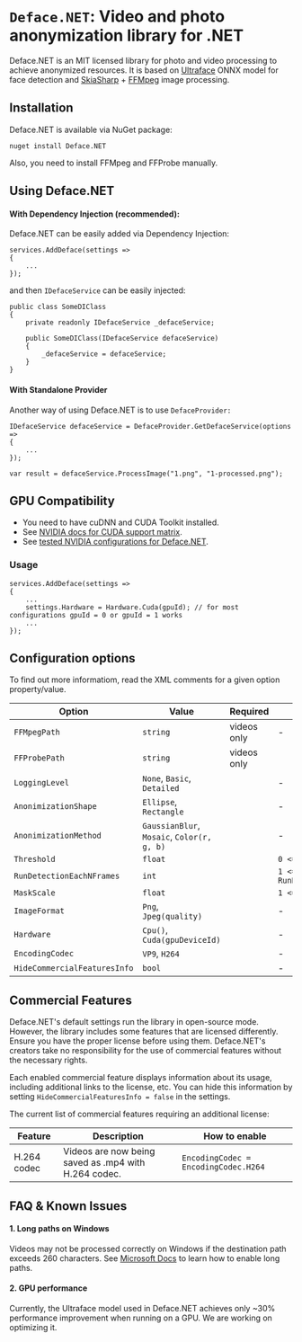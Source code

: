 # `Deface.NET`: Video and photo anonymization library for .NET

Deface.NET is an MIT licensed library for photo and video processing to achieve anonymized resources. It is based on [Ultraface](https://github.com/Linzaer/Ultra-Light-Fast-Generic-Face-Detector-1MB) ONNX model for face detection and [SkiaSharp](https://github.com/mono/SkiaSharp) + [FFMpeg](https://www.ffmpeg.org/) image processing.

## Installation

Deface.NET is available via NuGet package:

    nuget install Deface.NET

Also, you need to install FFMpeg and FFProbe manually.

## Using Deface.NET

#### With Dependency Injection (recommended):

Deface.NET can be easily added via Dependency Injection:

    services.AddDeface(settings =>
    {
        ...
    });

and then `IDefaceService` can be easily injected:

    public class SomeDIClass
    {
        private readonly IDefaceService _defaceService;

        public SomeDIClass(IDefaceService defaceService)
        {
            _defaceService = defaceService;
        }
    }

#### With Standalone Provider

Another way of using Deface.NET is to use `DefaceProvider:`

    IDefaceService defaceService = DefaceProvider.GetDefaceService(options =>
    {
        ...
    });

    var result = defaceService.ProcessImage("1.png", "1-processed.png");

## GPU Compatibility

- You need to have cuDNN and CUDA Toolkit installed.
- See [NVIDIA docs for CUDA support matrix](https://docs.nvidia.com/deeplearning/cudnn/latest/reference/support-matrix.html).
- See [tested NVIDIA configurations for Deface.NET](https://github.com/michalgrzyska/Deface.NET/blob/main/docs/tested-configurations.md).

### Usage

```
services.AddDeface(settings =>
{
    ...
    settings.Hardware = Hardware.Cuda(gpuId); // for most configurations gpuId = 0 or gpuId = 1 works
    ...
});
```

## Configuration options

To find out more informatiom, read the XML comments for a given option property/value.

| Option                       | Value                                      | Required    | Additional info                |
| ---------------------------- | ------------------------------------------ | ----------- | ------------------------------ |
| `FFMpegPath`                 | `string`                                   | videos only | -                              |
| `FFProbePath`                | `string`                                   | videos only |
| `LoggingLevel`               | `None`, `Basic`, `Detailed`                |             | -                              |
| `AnonimizationShape`         | `Ellipse`, `Rectangle`                     |             | -                              |
| `AnonimizationMethod`        | `GaussianBlur`, `Mosaic`, `Color(r, g, b)` |             | -                              |
| `Threshold`                  | `float`                                    |             | `0 <= Threshold <= 1`          |
| `RunDetectionEachNFrames`    | `int`                                      |             | `1 <= RunDetectionEachNFrames` |
| `MaskScale`                  | `float`                                    |             | `1 <= MaskScale`               |
| `ImageFormat`                | `Png`, `Jpeg(quality)`                     |             | -                              |
| `Hardware`                   | `Cpu()`, `Cuda(gpuDeviceId)`               |             | -                              |
| `EncodingCodec`              | `VP9`, `H264`                              |             | -                              |
| `HideCommercialFeaturesInfo` | `bool`                                     |             | -                              |

## Commercial Features

Deface.NET's default settings run the library in open-source mode. However, the library includes some features that are licensed differently. Ensure you have the proper license before using them. Deface.NET's creators take no responsibility for the use of commercial features without the necessary rights.

Each enabled commercial feature displays information about its usage, including additional links to the license, etc. You can hide this information by setting `HideCommercialFeaturesInfo = false` in the settings.

The current list of commercial features requiring an additional license:

| Feature     | Description                                          | How to enable                        |
| ----------- | ---------------------------------------------------- | ------------------------------------ |
| H.264 codec | Videos are now being saved as .mp4 with H.264 codec. | `EncodingCodec = EncodingCodec.H264` |

## FAQ & Known Issues

#### 1. Long paths on Windows

Videos may not be processed correctly on Windows if the destination path exceeds 260 characters. See [Microsoft Docs](https://learn.microsoft.com/en-us/windows/win32/fileio/maximum-file-path-limitation?tabs=registry) to learn how to enable long paths.

#### 2. GPU performance

Currently, the Ultraface model used in Deface.NET achieves only ~30% performance improvement when running on a GPU. We are working on optimizing it.
